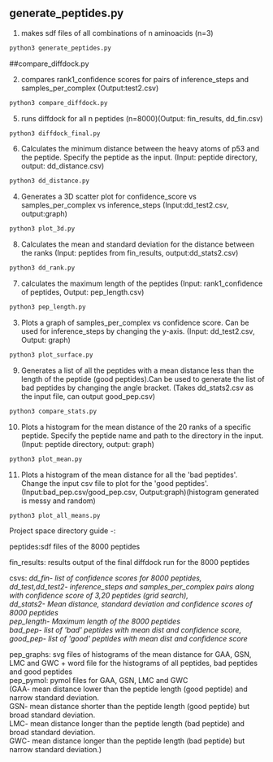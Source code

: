## generate_peptides.py

1. makes sdf files of all combinations of n aminoacids (n=3)

``` bash
python3 generate_peptides.py
```
##compare_diffdock.py

2. compares rank1_confidence scores for pairs of inference_steps and samples_per_complex (Output:test2.csv)

``` bash
python3 compare_diffdock.py
```
5. runs diffdock for all n peptides (n=8000)(Output: fin_results, dd_fin.csv)

``` bash
python3 diffdock_final.py
```

6. Calculates the minimum distance between the heavy atoms of p53 and the peptide. Specify the peptide as the input. (Input: peptide directory, output: dd_distance.csv)
``` bash
python3 dd_distance.py
```

4. Generates a 3D scatter plot for confidence_score vs samples_per_complex vs inference_steps (Input:dd_test2.csv, output:graph)
``` bash
python3 plot_3d.py
```

8. Calculates the mean and standard deviation for the distance between the ranks (Input: peptides from fin_results, output:dd_stats2.csv)
``` bash
python3 dd_rank.py
```

7. calculates the maximum length of the peptides (Input: rank1_confidence of peptides, Output: pep_length.csv)
```bash
python3 pep_length.py
```
3. Plots a graph of samples_per_complex vs confidence score. Can be used for inference_steps by changing the y-axis. (Input: dd_test2.csv, Output: graph)
```bash
python3 plot_surface.py
``` 

9. Generates a list of all the peptides with a mean distance less than the length of the peptide (good peptides).Can be used to generate the list of bad peptides by changing the angle bracket. (Takes dd_stats2.csv as the input file, can output good_pep.csv)
```bash
python3 compare_stats.py
```

10. Plots a histogram for the mean distance of the 20 ranks of a specific peptide. Specify the peptide name and path to the directory in the input. (Input: peptide directory, output: graph)
```bash
python3 plot_mean.py
```

11. Plots a histogram of the mean distance for all the 'bad peptides'. Change the input csv file to plot for the 'good peptides'. (Input:bad_pep.csv/good_pep.csv, Output:graph)(histogram generated is messy and random)
```bash
python3 plot_all_means.py
``` 
Project space directory guide -:

peptides:sdf files of the 8000 peptides

fin_results: results output of the final diffdock run for the 8000 peptides

csvs: *dd_fin- list of confidence scores for 8000 peptides,  
dd_test,dd_test2- inference_steps and samples_per_complex pairs along with confidence score of 3,20 peptides (grid search),  
dd_stats2- Mean distance, standard deviation and confidence scores of 8000 peptides  
pep_length- Maximum length of the 8000 peptides  
bad_pep- list of 'bad' peptides with mean dist and confidence score, good_pep- list of 'good' peptides with mean dist and confidence score*  

pep_graphs: svg files of histograms of the mean distance for GAA, GSN, LMC and GWC + word file for the histograms of all peptides, bad peptides and good peptides  
pep_pymol: pymol files for GAA, GSN, LMC and GWC  
(GAA- mean distance lower than the peptide length (good peptide) and narrow standard deviation.   
GSN- mean distance shorter than the peptide length (good peptide) but broad standard deviation.  
LMC- mean distance longer than the peptide length (bad peptide) and broad standard deviation.  
GWC- mean distance longer than the peptide length (bad peptide) but narrow standard deviation.)  
